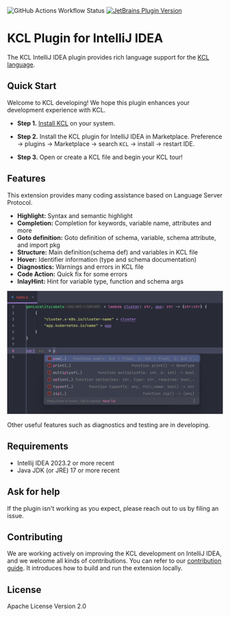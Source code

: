 ![GitHub Actions Workflow Status](https://img.shields.io/github/actions/workflow/status/kcl-lang/intellij-kcl/ci.yml)
[![JetBrains Plugin Version](https://img.shields.io/jetbrains/plugin/v/io.kusionstack.kcl)](https://plugins.jetbrains.com/plugin/23378-kcl)
# KCL Plugin for IntelliJ IDEA
<!-- Plugin description -->

<!-- This specific section of `Plugin description` is a source for the [plugin.xml](/src/main/resources/META-INF/plugin.xml) file which will be extracted by the [Gradle](/build.gradle.kts) during the build process. 
To keep everything working, do not remove `<!-- ... ->`
-->

The KCL IntelliJ IDEA plugin provides rich language support for the [KCL language](https://kcl-lang.io/).

<!-- Plugin description end -->
## Quick Start

Welcome to KCL developing! We hope this plugin enhances your development experience with KCL.

- **Step 1.** [Install KCL](https://kcl-lang.io/docs/user_docs/getting-started/install) on your system.

- **Step 2.** Install the KCL plugin for IntelliJ IDEA in Marketplace. Preference -> plugins -> Marketplace -> search `KCL` -> install -> restart IDE.

- **Step 3.** Open or create a KCL file and begin your KCL tour!

## Features

This extension provides many coding assistance based on Language Server Protocol.

+ **Highlight:** Syntax and semantic highlight
+ **Completion:** Completion for keywords, variable name, attributes and more
+ **Goto definition:** Goto definition of schema, variable, schema attribute, and import pkg
+ **Structure:** Main definition(schema def) and variables in KCL file
+ **Hover:** Identifier information (type and schema documentation)
+ **Diagnostics:** Warnings and errors in KCL file
+ **Code Action:** Quick fix for some errors
+ **InlayHint:** Hint for variable type, function and schema args

![image](./docs/img/preview.png)


Other useful features such as diagnostics and testing are in developing.

## Requirements
+ Intellij IDEA 2023.2 or more recent
+ Java JDK (or JRE) 17 or more recent

## Ask for help

If the plugin isn't working as you expect, please reach out to us by filing an issue.


## Contributing

We are working actively on improving the KCL development on IntelliJ IDEA, and we welcome all kinds of contributions. You can refer to our [contribution guide](docs/CONTRIBUTING.md). It introduces how to build and run the extension locally.


## License

Apache License Version 2.0
